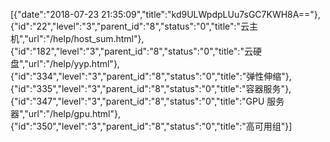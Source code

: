 [{"date":"2018-07-23 21:35:09","title":"kd9ULWpdpLUu7sGC7KWH8A=="},{"id":"22","level":"3","parent_id":"8","status":"0","title":"云主机","url":"/help/host_sum.html"},{"id":"182","level":"3","parent_id":"8","status":"0","title":"云硬盘","url":"/help/yyp.html"},{"id":"334","level":"3","parent_id":"8","status":"0","title":"弹性伸缩"},{"id":"335","level":"3","parent_id":"8","status":"0","title":"容器服务"},{"id":"347","level":"3","parent_id":"8","status":"0","title":"GPU 服务器","url":"/help/gpu.html"},{"id":"350","level":"3","parent_id":"8","status":"0","title":"高可用组"}]